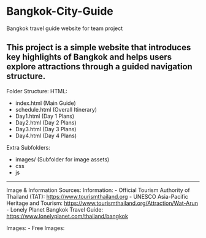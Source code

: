 # Bangkok-City-Guide
Bangkok travel guide website for team project

This project is a simple website that introduces key highlights of Bangkok and helps users explore attractions through a guided navigation structure.
--------------------------------------------------------------------------------------------------------------------------------------------
Folder Structure:
HTML:
  - index.html (Main Guide)
  - schedule.html (Overall Itinerary)
  - Day1.html (Day 1 Plans)
  - Day2.html (Day 2 Plans)
  - Day3.html (Day 3 Plans)
  - Day4.html (Day 4 Plans)

Extra Subfolders:
  - images/ (Subfolder for image assets)
  - css
  - js

--------------------------------------------------------------------------------------------------------------------------------------------

Image & Information Sources:
  Information:
    - Official Tourism Authority of Thailand (TAT): https://www.tourismthailand.org
    - UNESCO Asia-Pacific Heritage and Tourism: https://www.tourismthailand.org/Attraction/Wat-Arun
    - Lonely Planet Bangkok Travel Guide: https://www.lonelyplanet.com/thailand/bangkok

  Images:
    - Free Images:

